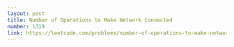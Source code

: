 ```yaml
---
layout: post
title: Number of Operations to Make Network Connected
number: 1319
link: https://leetcode.com/problems/number-of-operations-to-make-network-connected
---
```

